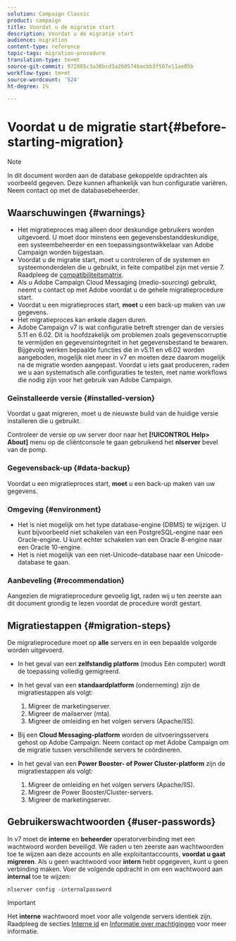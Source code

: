 ```yaml
---
solution: Campaign Classic
product: campaign
title: Voordat u de migratie start
description: Voordat u de migratie start
audience: migration
content-type: reference
topic-tags: migration-procedure
translation-type: tm+mt
source-git-commit: 972885c3a38bcd3a260574bacbb3f507e11ae05b
workflow-type: tm+mt
source-wordcount: '524'
ht-degree: 1%

---
```



# Voordat u de migratie start{#before-starting-migration}

>[!NOTE]
>
>In dit document worden aan de database gekoppelde opdrachten als voorbeeld gegeven. Deze kunnen afhankelijk van hun configuratie variëren. Neem contact op met de databasebeheerder.

## Waarschuwingen {#warnings}

* Het migratieproces mag alleen door deskundige gebruikers worden uitgevoerd. U moet door minstens een gegevensbestanddeskundige, een systeembeheerder en een toepassingsontwikkelaar van Adobe Campaign worden bijgestaan.
* Voordat u de migratie start, moet u controleren of de systemen en systeemonderdelen die u gebruikt, in feite compatibel zijn met versie 7. Raadpleeg de [compatibiliteitsmatrix](../../rn/using/compatibility-matrix.md).
* Als u Adobe Campaign Cloud Messaging (medio-sourcing) gebruikt, neemt u contact op met Adobe voordat u de gehele migratieprocedure start.
* Voordat u een migratieproces start, **moet** u een back-up maken van uw gegevens.
* Het migratieproces kan enkele dagen duren.
* Adobe Campaign v7 is wat configuratie betreft strenger dan de versies 5.11 en 6.02. Dit is hoofdzakelijk om problemen zoals gegevenscorruptie te vermijden en gegevensintegriteit in het gegevensbestand te bewaren. Bijgevolg werken bepaalde functies die in v5.11 en v6.02 worden aangeboden, mogelijk niet meer in v7 en moeten deze daarom mogelijk na de migratie worden aangepast. Voordat u iets gaat produceren, raden we u aan systematisch alle configuraties te testen, met name workflows die nodig zijn voor het gebruik van Adobe Campaign.

### Geïnstalleerde versie {#installed-version}

Voordat u gaat migreren, moet u de nieuwste build van de huidige versie installeren die u gebruikt.

Controleer de versie op uw server door naar het **[!UICONTROL Help> About]** menu op de cliëntconsole te gaan gebruikend het **nlserver** bevel van de pomp.

### Gegevensback-up {#data-backup}

Voordat u een migratieproces start, **moet** u een back-up maken van uw gegevens.

### Omgeving {#environment}

* Het is niet mogelijk om het type database-engine (DBMS) te wijzigen. U kunt bijvoorbeeld niet schakelen van een PostgreSQL-engine naar een Oracle-engine. U kunt echter schakelen van een Oracle 8-engine naar een Oracle 10-engine.
* Het is niet mogelijk van een niet-Unicode-database naar een Unicode-database te gaan.

### Aanbeveling {#recommendation}

Aangezien de migratieprocedure gevoelig ligt, raden wij u ten zeerste aan dit document grondig te lezen voordat de procedure wordt gestart.

## Migratiestappen {#migration-steps}

De migratieprocedure moet op **alle** servers en in een bepaalde volgorde worden uitgevoerd.

* In het geval van een **zelfstandig platform** (modus Eén computer) wordt de toepassing volledig gemigreerd.
* In het geval van een **standaardplatform** (onderneming) zijn de migratiestappen als volgt:

   1. Migreer de marketingserver.
   1. Migreer de mailserver (mta).
   1. Migreer de omleiding en het volgen servers (Apache/IIS).

* Bij een **Cloud Messaging-platform** worden de uitvoeringsservers gehost op Adobe Campaign. Neem contact op met Adobe Campaign om de migratie tussen verschillende servers te coördineren.
* In het geval van een **Power Booster- of Power Cluster-platform** zijn de migratiestappen als volgt:

   1. Migreer de omleiding en het volgen servers (Apache/IIS).
   1. Migreer de Power Booster/Cluster-servers.
   1. Migreer de marketingserver.

## Gebruikerswachtwoorden {#user-passwords}

In v7 moet de **interne** en **beheerder** operatorverbinding met een wachtwoord worden beveiligd. We raden u ten zeerste aan wachtwoorden toe te wijzen aan deze accounts en alle exploitantaccounts, **voordat u gaat migreren**. Als u geen wachtwoord voor **intern** hebt opgegeven, kunt u geen verbinding maken. Voer de volgende opdracht in om een wachtwoord aan **internal** toe te wijzen:

```
nlserver config -internalpassword
```

>[!IMPORTANT]
>
>Het **interne** wachtwoord moet voor alle volgende servers identiek zijn. Raadpleeg de secties [Interne id](../../installation/using/campaign-server-configuration.md#internal-identifier) en [Informatie over machtigingen](../../platform/using/access-management.md#about-permissions) voor meer informatie.

